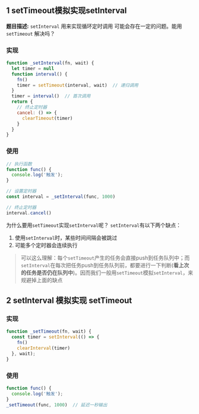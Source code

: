 ## 1 setTimeout模拟实现setInterval
**题目描述:** `setInterval` 用来实现循环定时调用 可能会存在一定的问题。能用 `setTimeout` 解决吗？
### 实现
```js
function _setInterval(fn, wait) {
  let timer = null
  function interval() {
    fn()
    timer = setTimeout(interval, wait)  // 递归调用
  }
  timer = interval()  // 首次调用
  return {
    // 终止定时器
    cancel: () => {
      clearTimeout(timer)
    }
  }
}
```

### 使用
```js
// 执行函数
function func() {
  console.log('触发');
}

// 设置定时器
const interval = _setInterval(func, 1000)

// 终止定时器
interval.cancel()
```

为什么要用`setTimeout`实现`setInterval`呢？
`setInterval`有以下两个缺点：
 
1. 使用`setInterval`时，某些时间间隔会被跳过
2. 可能多个定时器会连续执行

> 可以这么理解：每个`setTimeout`产生的任务会直接push到任务队列中；而`setInterval`在每次把任务push到任务队列前，都要进行一下判断(**看上次的任务是否仍在队列中**)。因而我们一般用`setTimeout`模拟`setInterval`，来规避掉上面的缺点

## 2 setInterval 模拟实现 setTimeout

### 实现
```js
function _setTimeout(fn, wait) {
  const timer = setInterval(() => {
    fn()
    clearInterval(timer)
  }, wait);
}
```

### 使用
```js
function func() {
  console.log('触发');
}
_setTimeout(func, 1000)  // 延迟一秒输出
```